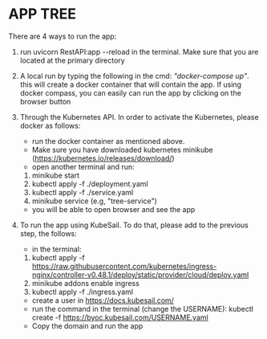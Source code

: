 # APP TREE
There are 4 ways to run the app:
1. run uvicorn RestAPI:app --reload in the terminal. Make sure that you are located at the primary directory

2. A local run by typing the following in the cmd:
*"docker-compose up"*. this will create a docker container that will contain the app.
   If using docker compass, you can easily can run the app by clicking on the browser button

3. Through the Kubernetes API. In order to activate the Kubernetes, please docker
as follows:
   * run the docker container as mentioned above.
   * Make sure you have downloaded kubernetes minikube (https://kubernetes.io/releases/download/)
   * open another terminal and run:
    1. minikube start
    2. kubectl apply -f ./deployment.yaml
    3. kubectl apply -f ./service.yaml
    4. minikube service <service name from the service file> (e.g, "tree-service")
   * you will be able to open browser and see the app
    
4. To run the app using KubeSail. To do that, please add to the previous step, the follows:
    * in the terminal:
    1. kubectl apply -f https://raw.githubusercontent.com/kubernetes/ingress-nginx/controller-v0.48.1/deploy/static/provider/cloud/deploy.yaml
    2. minikube addons enable ingress
    3. kubectl apply -f ./ingress.yaml
    * create a user in https://docs.kubesail.com/    
    * run the command in the terminal (change the   USERNAME):  kubectl create -f https://byoc.kubesail.com/USERNAME.yaml
    * Copy the domain and run the app

